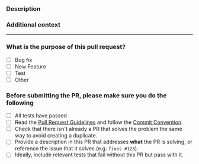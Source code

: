 <!-- Thank you for contributing! -->

### Description

<!-- Please insert your description here and provide especially info about the "what" this PR is solving -->

### Additional context

<!-- e.g. is there anything you'd like reviewers to focus on? -->

---

### What is the purpose of this pull request? <!-- (put an "X" next to an item) -->

- [ ] Bug fix
- [ ] New Feature
- [ ] Test
- [ ] Other

### Before submitting the PR, please make sure you do the following

- [ ] All tests have passed
- [ ] Read the [Pull Request Guidelines](https://bandprotocol.atlassian.net/l/c/5u9Sza4t) and follow the [Commit Convention](https://github.com/vitejs/vite/blob/main/.github/commit-convention.md).
- [ ] Check that there isn't already a PR that solves the problem the same way to avoid creating a duplicate.
- [ ] Provide a description in this PR that addresses **what** the PR is solving, or reference the issue that it solves (e.g. `fixes #123`).
- [ ] Ideally, include relevant tests that fail without this PR but pass with it.
